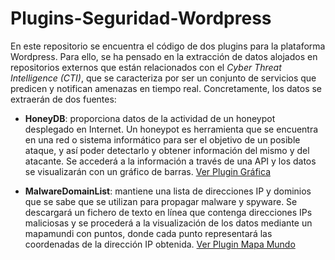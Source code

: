 # Plugins-Seguridad-Wordpress
En este repositorio se encuentra el código de dos plugins para la plataforma Wordpress. Para ello, se ha pensado en la extracción de datos alojados en repositorios externos que están relacionados con el *Cyber Threat Intelligence (CTI)*, que se caracteriza por ser un conjunto de servicios que predicen y notifican amenazas en tiempo real. Concretamente, los datos se extraerán de dos fuentes:

- **HoneyDB**: proporciona datos de la actividad de un honeypot desplegado en Internet. Un honeypot es herramienta que se encuentra en una red o sistema informático para ser el objetivo de un posible ataque, y así poder detectarlo y obtener información del mismo y del atacante. Se accederá a la información a través de una API y los datos se visualizarán con un gráfico de barras. [Ver Plugin Gráfica](https://github.com/jgfc1/Plugins-Seguridad-Wordpress/tree/master/Plugin%20Gr%C3%A1fica) 

- **MalwareDomainList**: mantiene una lista de direcciones IP y dominios que se sabe que se utilizan para propagar malware y spyware. Se descargará un fichero de texto en línea que contenga direcciones IPs maliciosas y se procederá a la visualización de los datos mediante un mapamundi con puntos, donde cada punto representará las coordenadas de la dirección IP obtenida. [Ver Plugin Mapa Mundo](https://github.com/jgfc1/Plugins-Seguridad-Wordpress/tree/master/Plugin%20Mapa%20Mundo)



